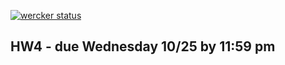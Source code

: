 [![wercker status](https://app.wercker.com/status/e6a2d22d633650a69294f921e35a86a8/s/master "wercker status")](https://app.wercker.com/project/byKey/e6a2d22d633650a69294f921e35a86a8)

HW4 - due Wednesday 10/25 by 11:59 pm
-----